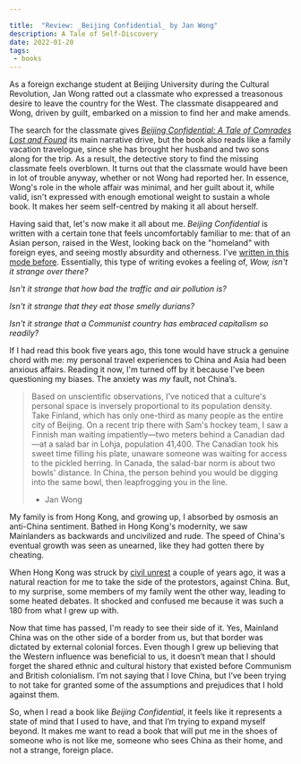 ```yaml
---

title:  "Review: _Beijing Confidential_ by Jan Wong"
description: A Tale of Self-Discovery
date: 2022-01-20
tags:
 - books
---
```


As a foreign exchange student at Beijing University during the Cultural Revolution, Jan Wong ratted out a classmate who expressed a treasonous desire to leave the country for the West. The classmate disappeared and Wong, driven by guilt, embarked on a mission to find her and make amends.

The search for the classmate gives _[Beijing Confidential: A Tale of Comrades Lost and Found][1]_ its main narrative drive, but the book also reads like a family vacation travelogue, since she has brought her husband and two sons along for the trip. As a result, the detective story to find the missing classmate feels overblown. It turns out that the classmate would have been in lot of trouble anyway, whether or not Wong had reported her. In essence, Wong's role in the whole affair was minimal, and her guilt about it, while valid, isn't expressed with enough emotional weight to sustain a whole book. It makes her seem self-centred by making it all about herself.

Having said that, let's now make it all about me. _Beijing Confidential_ is written with a certain tone that feels uncomfortably familiar to me: that of an Asian person, raised in the West, looking back on the "homeland" with foreign eyes, and seeing mostly absurdity and otherness. I've [written in this mode before][2]. Essentially, this type of writing evokes a feeling of, _Wow, isn't it strange over there?_

_Isn't it strange that how bad the traffic and air pollution is?_

_Isn't it strange that they eat those smelly durians?_

_Isn't it strange that a Communist country has embraced capitalism so readily?_

If I had read this book five years ago, this tone would have struck a genuine chord with me: my personal travel experiences to China and Asia had been anxious affairs. Reading it now, I'm turned off by it because I've been questioning my biases. The anxiety was _my_ fault, not China’s.

> Based on unscientific observations, I've noticed that a culture's personal space is inversely proportional to its population density. Take Finland, which has only one-third as many people as the entire city of Beijing. On a recent trip there with Sam's hockey team, I saw a Finnish man waiting impatiently—two meters behind a Canadian dad—at a salad bar in Lohja, population 41,400. The Canadian took his sweet time filling his plate, unaware someone was waiting for access to the pickled herring. In Canada, the salad-bar norm is about two bowls' distance. In China, the person behind you would be digging into the same bowl, then leapfrogging you in the line.
> - Jan Wong

My family is from Hong Kong, and growing up, I absorbed by osmosis an anti-China sentiment. Bathed in Hong Kong's modernity, we saw Mainlanders as backwards and uncivilized and rude. The speed of China's eventual growth was seen as unearned, like they had gotten there by cheating.

When Hong Kong was struck by [civil unrest][3] a couple of years ago, it was a natural reaction for me to take the side of the protestors, against China. But, to my surprise, some members of my family went the other way, leading to some heated debates. It shocked and confused me because it was such a 180 from what I grew up with.

Now that time has passed, I'm ready to see their side of it. Yes, Mainland China was on the other side of a border from us, but that border was dictated by external colonial forces. Even though I grew up believing that the Western influence was beneficial to us, it doesn’t mean that I should forget the shared ethnic and cultural history that existed before Communism and British colonialism. I’m not saying that I love China, but I’ve been trying to not take for granted some of the assumptions and prejudices that I hold against them.

So, when I read a book like _Beijing Confidential_, it feels like it represents a state of mind that I used to have, and that I’m trying to expand myself beyond. It makes me want to read a book that will put me in the shoes of someone who is not like me, someone who sees China as their home, and not a strange, foreign place.

[1]:	https://app.thestorygraph.com/books/b956c14d-b0d7-464f-9d26-2fad12e37dce
[2]:	/blog/2022-01-17-bracelet-blackmail
[3]:	https://en.wikipedia.org/wiki/2019%E2%80%932020_Hong_Kong_protests